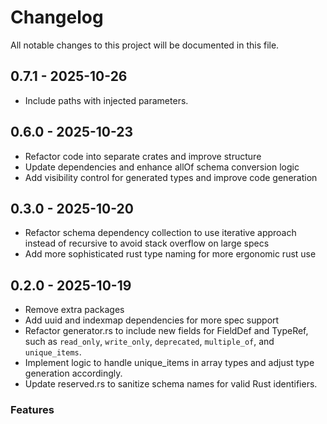 # Changelog

All notable changes to this project will be documented in this file.

## 0.7.1 - 2025-10-26

* Include paths with injected parameters.

## 0.6.0 - 2025-10-23

* Refactor code into separate crates and improve structure
* Update dependencies and enhance allOf schema conversion logic
* Add visibility control for generated types and improve code generation

## 0.3.0 - 2025-10-20

* Refactor schema dependency collection to use iterative approach instead of recursive to avoid stack overflow on large specs
* Add more sophisticated rust type naming for more ergonomic rust use

## 0.2.0 - 2025-10-19

* Remove extra packages
* Add uuid and indexmap dependencies for more spec support
* Refactor generator.rs to include new fields for FieldDef and TypeRef, such as `read_only`, `write_only`, `deprecated`, `multiple_of`, and `unique_items`.
* Implement logic to handle unique_items in array types and adjust type generation accordingly.
* Update reserved.rs to sanitize schema names for valid Rust identifiers.

### Features

<!-- generated by git-cliff -->

